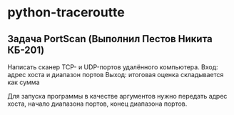 # python-traceroutte

## Задача PortScan (Выполнил Пестов Никита КБ-201)
Написать сканер TCP- и UDP-портов удалённого компьютера.
Вход: адрес хоста и диапазон портов
Выход: итоговая оценка складывается как сумма

Для запуска программы в качестве аргументов нужно передать адрес хоста, начало диапазона портов, конец диапазона портов.